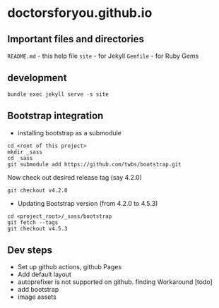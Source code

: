 # doctorsforyou.github.io


## Important files and directories

`README.md` - this help file
`site` - for Jekyll
`Gemfile` - for Ruby Gems


## development

`bundle exec jekyll serve -s site`

## Bootstrap integration

- installing bootstrap as a submodule
```
cd <root of this project>
mkdir _sass
cd _sass
git submodule add https://github.com/twbs/bootstrap.git
```

Now check out desired release tag (say 4.2.0)

```
git checkout v4.2.0
```

- Updating Bootstrap version (from 4.2.0 to 4.5.3)

```
cd <project_root>/_sass/bootstrap
git fetch --tags
git checkout v4.5.3
```


## Dev steps

- Set up github actions, github Pages
- Add default layout
- autoprefixer is not supported on github. finding Workaround [todo]
- add bootstrap
- image assets
